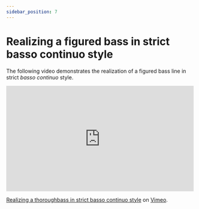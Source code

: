 ```yaml
---
sidebar_position: 7
---
```


# Realizing a figured bass in strict basso continuo style

The following video demonstrates the realization of a figured bass line in strict _basso continuo_ style.

<iframe src="http://player.vimeo.com/video/60340315" width="500" height="281" frameborder="0" webkitAllowFullScreen mozallowfullscreen allowFullScreen></iframe> <p><a href="http://vimeo.com/60340315">Realizing a thoroughbass in strict basso continuo style</a> on <a href="http://vimeo.com">Vimeo</a>.</p>
